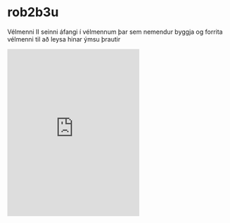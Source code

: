 # rob2b3u
Vélmenni II 
seinni áfangi í vélmennum þar sem nemendur byggja og forrita vélmenni
til að leysa hinar ýmsu þrautir
<iframe src="https://open.spotify.com/embed/album/5ht7ItJgpBH7W6vJ5BqpPr"
              width="300" height="380" frameborder="0" allowtransparency="true" allow="encrypted-media"></iframe>
